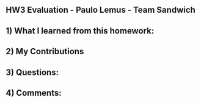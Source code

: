 ## HW3 Evaluation - Paulo Lemus - Team Sandwich


## 1) What I learned from this homework:


## 2) My Contributions


## 3) Questions:



## 4) Comments:
